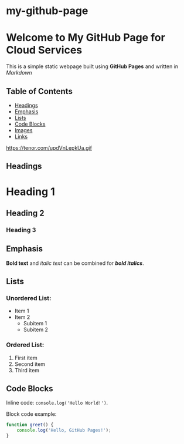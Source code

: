 # my-github-page
# Welcome to My GitHub Page for Cloud Services

This is a simple static webpage built using **GitHub Pages** and written in _Markdown_

## Table of Contents
- [Headings](#headings)
- [Emphasis](#emphasis)
- [Lists](#lists)
- [Code Blocks](#code-blocks)
- [Images](#images)
- [Links](#links)

https://tenor.com/updVnLepkUa.gif

## Headings
# Heading 1
## Heading 2
### Heading 3

## Emphasis
**Bold text** and _italic text_ can be combined for **_bold italics_**.

## Lists

### Unordered List:
- Item 1
- Item 2
  - Subitem 1
  - Subitem 2

### Ordered List:
1. First item
2. Second item
3. Third item

## Code Blocks

Inline code: `console.log('Hello World!')`.

Block code example:
```javascript
function greet() {
    console.log('Hello, GitHub Pages!');
}
